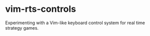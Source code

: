 # vim-rts-controls
Experimenting with a Vim-like keyboard control system for real time strategy games.
